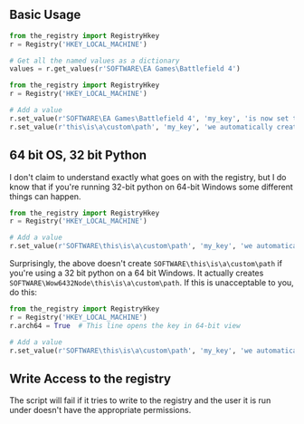 Basic Usage
-----------
```python
from the_registry import RegistryHkey
r = Registry('HKEY_LOCAL_MACHINE')

# Get all the named values as a dictionary
values = r.get_values(r'SOFTWARE\EA Games\Battlefield 4')
```
```python
from the_registry import RegistryHkey
r = Registry('HKEY_LOCAL_MACHINE')

# Add a value
r.set_value(r'SOFTWARE\EA Games\Battlefield 4', 'my_key', 'is now set to this value')
r.set_value(r'this\is\a\custom\path', 'my_key', 'we automatically created the specified path')
```

64 bit OS, 32 bit Python
------------------------
I don't claim to understand exactly what goes on with the registry, but I do know that if you're running 32-bit
python on 64-bit Windows some different things can happen.

```python
from the_registry import RegistryHkey
r = Registry('HKEY_LOCAL_MACHINE')

# Add a value
r.set_value(r'SOFTWARE\this\is\a\custom\path', 'my_key', 'we automatically created the specified path')
```
Surprisingly, the above doesn't create `SOFTWARE\this\is\a\custom\path` if you're using a 32 bit
python on a 64 bit Windows.  It actually creates `SOFTWARE\Wow6432Node\this\is\a\custom\path`.  If this is
unacceptable to you, do this:

```python
from the_registry import RegistryHkey
r = Registry('HKEY_LOCAL_MACHINE')
r.arch64 = True  # This line opens the key in 64-bit view

# Add a value
r.set_value(r'SOFTWARE\this\is\a\custom\path', 'my_key', 'we automatically created the specified path')
```

Write Access to the registry
----------------------------
The script will fail if it tries to write to the registry and the user it is run under doesn't have
the appropriate permissions.

